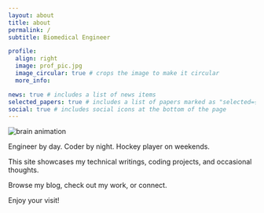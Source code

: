 ```yaml
---
layout: about
title: about
permalink: /
subtitle: Biomedical Engineer

profile:
  align: right
  image: prof_pic.jpg
  image_circular: true # crops the image to make it circular
  more_info:

news: true # includes a list of news items
selected_papers: true # includes a list of papers marked as "selected={true}"
social: true # includes social icons at the bottom of the page
---
```


![brain animation](mybrain.gif)

Engineer by day. Coder by night. Hockey player on weekends. 

This site showcases my technical writings, coding projects, and occasional thoughts. 

Browse my blog, check out my work, or connect. 

Enjoy your visit!